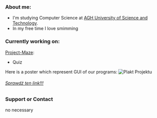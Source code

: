 ### About me:
* I'm studying Computer Science at [AGH University of Science and Technology](https://www.agh.edu.pl/).
* In my free time I love smimming

### Currently working on:
[Project-Maze](https://github.com/AGH-Narzedzia-Informatyczne/Project-Maze):
- Quiz

 Here is a poster which represent GUI of our programs:
![Plakt Projektu](Poster_Projektu.png)

###### [Sprawdź ten link!!!](https://kubakonieczny.github.io/KubaKonieczny/)

### Support or Contact
 no necessary

